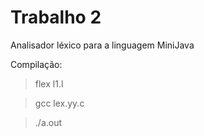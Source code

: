 ﻿# Trabalho 2 

Analisador léxico para a linguagem MiniJava 

Compilação:
> flex l1.l

> gcc lex.yy.c 

> ./a.out
